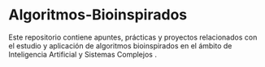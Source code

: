 # Algoritmos-Bioinspirados
Este repositorio contiene apuntes, prácticas y proyectos relacionados con el estudio y aplicación de algoritmos bioinspirados en el ámbito de  Inteligencia Artificial y Sistemas Complejos . 
